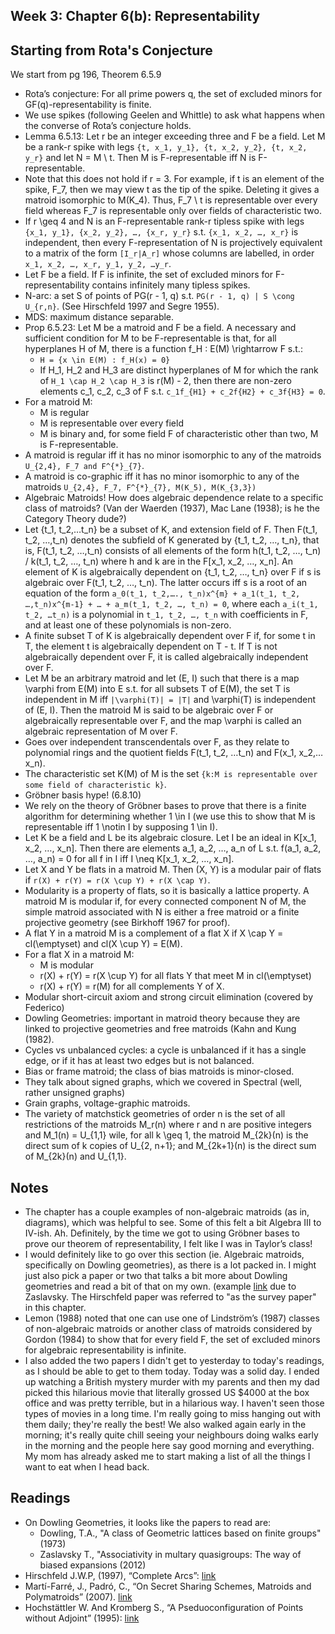 ## Week 3: Chapter 6(b): Representability

## Starting from Rota's Conjecture
We start from pg 196, Theorem 6.5.9
- Rota’s conjecture: For all prime powers q, the set of excluded minors for GF(q)-representability is finite.
- We use spikes (following Geelen and Whittle) to ask what happens when the converse of Rota’s conjecture holds.
- Lemma 6.5.13: Let r be an integer exceeding three and F be a field. Let M be a rank-r spike with legs ```{t, x_1, y_1}, {t, x_2, y_2}, {t, x_2, y_r}``` and let N = M \ t. Then M is F-representable iff N is F-representable.
- Note that this does not hold if r = 3. For example, if t is an element of the spike, F_7, then we may view t as the tip of the spike. Deleting it gives a matroid isomorphic to M(K_4). Thus, F_7 \ t is representable over every field whereas F_7 is representable only over fields of characteristic two.
- If r \geq 4 and N is an F-representable rank-r tipless spike with legs ```{x_1, y_1}, {x_2, y_2}, …, {x_r, y_r}``` s.t. ```{x_1, x_2, …, x_r}``` is independent, then every F-representation of N is projectively equivalent to a matrix of the form ```[I_r|A_r]``` whose columns are labelled, in order ```x_1, x_2, …, x_r, y_1, y_2, …y_r```.
- Let F be a field. If F is infinite, the set of excluded minors for F-representability contains infinitely many tipless spikes.
- N-arc: a set S of points of PG(r - 1, q) s.t. ```PG(r - 1, q) | S \cong U_{r,n}```. (See Hirschfeld 1997 and Segre 1955).
- MDS: maximum distance separable.
- Prop 6.5.23: Let M be a matroid and F be a field. A necessary and sufficient condition for M to be F-representable is that, for all hyperplanes H of M, there is a function f_H : E(M) \rightarrow F s.t.:
    - ```H = {x \in E(M) : f_H(x) = 0}```
    - If H_1, H_2 and H_3 are distinct hyperplanes of M for which the rank of ```H_1 \cap H_2 \cap H_3``` is r(M) - 2, then there are non-zero elements c_1, c_2, c_3 of F s.t. ```c_1f_{H1} + c_2f{H2} + c_3f{H3} = 0```.
- For a matroid M:
    - M is regular
    - M is representable over every field
    - M is binary and, for some field F of characteristic other than two, M is F-representable.
- A matroid is regular iff it has no minor isomorphic to any of the matroids ```U_{2,4}, F_7 and F^{*}_{7}```.
- A matroid is co-graphic iff it has no minor isomorphic to any of the matroids ```U_{2,4}, F_7, F^{*}_{7}, M(K_5), M(K_{3,3})```
- Algebraic Matroids! How does algebraic dependence relate to a specific class of matroids? (Van der Waerden (1937), Mac Lane (1938); is he the Category Theory dude?)
- Let {t_1, t_2,…t_n} be a subset of K, and extension field of F. Then F(t_1, t_2, …,t_n) denotes the subfield of K generated by {t_1, t_2, …, t_n}, that is, F(t_1, t_2, …,t_n) consists of all elements of the form h(t_1, t_2, …, t_n) / k(t_1, t_2, …, t_n) where h and k are in the F[x_1, x_2, …, x_n]. An element of K is algebraically dependent on {t_1, t_2, …, t_n} over F if s is algebraic over F(t_1, t_2, …, t_n). The latter occurs iff s is a root of an equation of the form ```a_0(t_1, t_2,…., t_n)x^{m} + a_1(t_1, t_2, …,t_n)x^{m-1} + … + a_m(t_1, t_2, …, t_n) = 0```, where each ```a_i(t_1, t_2, …t_n)``` is a polynomial in ```t_1, t_2, …, t_n``` with coefficients in F, and at least one of these polynomials is non-zero.
- A finite subset T of K is algebraically dependent over F if, for some t in T, the element t is algebraically dependent on T - t. If T is not algebraically dependent over F, it is called algebraically independent over F. 
- Let M be an arbitrary matroid and let (E, I) such that there is a map \varphi from E(M) into E s.t. for all subsets T of E(M), the set T is independent in M iff ```|\varphi(T)| = |T|``` and \varphi(T) is independent of (E, I). Then the matroid M is said to be algebraic over F or algebraically representable over F, and the map \varphi is called an algebraic representation of M over F. 
- Goes over independent transcendentals over F, as they relate to polynomial rings and the quotient fields F(t_1, t_2, …t_n) and F(x_1, x_2,…x_n).
- The characteristic set K(M) of M is the set ```{k:M is representable over some field of characteristic k}```.
- Gröbner basis hype! (6.8.10)
- We rely on the theory of Gröbner bases to prove that there is a finite algorithm for determining whether 1 \in I (we use this to show that M is representable iff 1 \notin I by supposing 1 \in I). 
- Let K be a field and L be its algebraic closure. Let I be an ideal in K[x_1, x_2, …, x_n]. Then there are elements a_1, a_2, …, a_n of L s.t. f(a_1, a_2, …, a_n) = 0 for all f in I iff I \neq K[x_1, x_2, …, x_n].
- Let X and Y be flats in a matroid M. Then (X, Y) is a modular pair of flats if ```r(X) + r(Y) = r(X \cup Y) + r(X \cap Y)```.
- Modularity is a property of flats, so it is basically a lattice property. A matroid M is modular if, for every connected component N of M, the simple matroid associated with N is either a free matroid or a finite projective geometry (see Birkhoff 1967 for proof).
- A flat Y in a matroid M is a complement of a flat X if X \cap Y = cl(\emptyset) and cl(X \cup Y) = E(M).
- For a flat X in a matroid M:
    - M is modular
    - r(X) + r(Y) = r(X \cup Y) for all flats Y that meet M in cl(\emptyset)
    - r(X) + r(Y) = r(M) for all complements Y of X.
- Modular short-circuit axiom and strong circuit elimination (covered by Federico)
- Dowling Geometries: important in matroid theory because they are linked to projective geometries and free matroids (Kahn and Kung (1982).
- Cycles vs unbalanced cycles: a cycle is unbalanced if it has a single edge, or if it has at least two edges but is not balanced.
- Bias or frame matroid; the class of bias matroids is minor-closed.
- They talk about signed graphs, which we covered in Spectral (well, rather unsigned graphs)
- Grain graphs, voltage-graphic matroids.
- The variety of matchstick geometries of order n is the set of all restrictions of the matroids M_r(n) where r and n are positive integers and M_1(n) = U_{1,1} wile, for all k \geq 1, the matroid M_{2k}(n) is the direct sum of k copies of U_{2, n+1}; and M_{2k+1}(n) is the direct sum of M_{2k}(n) and U_{1,1}.

## Notes
- The chapter has a couple examples of non-algebraic matroids (as in, diagrams), which was helpful to see. Some of this felt a bit Algebra III to IV-ish. Ah. Definitely, by the time we got to using Gröbner bases to prove our theorem of representability, I felt like I was in Taylor’s class!
- I would definitely like to go over this section (ie. Algebraic matroids, specifically on Dowling geometries), as there is a lot packed in. I might
just also pick a paper or two that talks a bit more about Dowling geometries and read a bit of that on my own. (example [link](http://people.math.binghamton.edu/zaslav/Tpapers/maastricht.pdf) due to Zaslavsky.
The Hirschfeld paper was referred to "as the survey paper" in this chapter.
- Lemon (1988) noted that one can use one of Lindström’s (1987) classes of non-algebraic matroids or another class of matroids considered by Gordon (1984) to show that for every field F, the set of excluded minors for algebraic representability is infinite.
- I also added the two papers I didn't get to yesterday to today's readings, as I should be able to get to them today. Today was a solid day.
I ended up watching a British mystery murder with my parents and then my dad picked this hilarious movie that literally grossed US $4000 at the box office 
and was pretty terrible, but in a hilarious way. I haven't seen those types of movies in a long time. I'm really going to miss hanging out with them
daily; they're really the best! We also walked again early in the morning; it's really quite chill seeing your neighbours doing walks early in the morning
and the people here say good morning and everything. My mom has already asked me to start making a list of all the things I want to eat when I head back.

## Readings
- On Dowling Geometries, it looks like the papers to read are:
  - Dowling, T.A., "A class of Geometric lattices based on finite groups" (1973)
  - Zaslavsky T., "Associativity in multary quasigroups: The way of biased expansions (2012)
- Hirschfeld J.W.P, (1997), “Complete Arcs”: [link](https://www.sciencedirect.com/science/article/pii/S0012365X96003305)
- Martí-Farré, J., Padró, C., “On Secret Sharing Schemes, Matroids and Polymatroids” (2007). [link](https://iacr.org/archive/tcc2007/43920273/43920273.pdf)
- Hochstättler W. And Kromberg S., “A Pseduoconfiguration of Points without Adjoint” (1995): [link](https://www.math.ucdavis.edu/~deloera/MISC/LA-BIBLIO/trunk/Hochstatler.pdf) 
